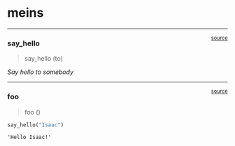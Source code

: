 # meins


<!-- WARNING: THIS FILE WAS AUTOGENERATED! DO NOT EDIT! -->

------------------------------------------------------------------------

<a
href="https://github.com/iehmes/nbdev-hello-world/blob/main/nbdev_hello_world/core.py#L9"
target="_blank" style="float:right; font-size:smaller">source</a>

### say_hello

>  say_hello (to)

*Say hello to somebody*

------------------------------------------------------------------------

<a
href="https://github.com/iehmes/nbdev-hello-world/blob/main/nbdev_hello_world/core.py#L14"
target="_blank" style="float:right; font-size:smaller">source</a>

### foo

>  foo ()

``` python
say_hello("Isaac")
```

    'Hello Isaac!'
